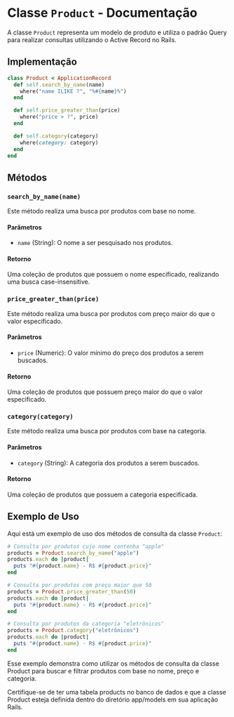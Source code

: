 # Classe `Product` - Documentação

A classe `Product` representa um modelo de produto e utiliza o padrão Query para realizar consultas utilizando o Active Record no Rails.

## Implementação

```ruby
class Product < ApplicationRecord
  def self.search_by_name(name)
    where("name ILIKE ?", "%#{name}%")
  end

  def self.price_greater_than(price)
    where("price > ?", price)
  end

  def self.category(category)
    where(category: category)
  end
end

```

## Métodos

### `search_by_name(name)`

Este método realiza uma busca por produtos com base no nome.

#### Parâmetros

- `name` (String): O nome a ser pesquisado nos produtos.

#### Retorno

Uma coleção de produtos que possuem o nome especificado, realizando uma busca case-insensitive.

### `price_greater_than(price)`

Este método realiza uma busca por produtos com preço maior do que o valor especificado.

#### Parâmetros

- `price` (Numeric): O valor mínimo do preço dos produtos a serem buscados.

#### Retorno

Uma coleção de produtos que possuem preço maior do que o valor especificado.

### `category(category)`

Este método realiza uma busca por produtos com base na categoria.

#### Parâmetros

- `category` (String): A categoria dos produtos a serem buscados.

#### Retorno

Uma coleção de produtos que possuem a categoria especificada.

## Exemplo de Uso

Aqui está um exemplo de uso dos métodos de consulta da classe `Product`:

```ruby
# Consulta por produtos cujo nome contenha "apple"
products = Product.search_by_name("apple")
products.each do |product|
  puts "#{product.name} - R$ #{product.price}"
end

# Consulta por produtos com preço maior que 50
products = Product.price_greater_than(50)
products.each do |product|
  puts "#{product.name} - R$ #{product.price}"
end

# Consulta por produtos da categoria "eletrônicos"
products = Product.category("eletrônicos")
products.each do |product|
  puts "#{product.name} - R$ #{product.price}"
end
```

Esse exemplo demonstra como utilizar os métodos de consulta da classe Product para buscar e filtrar produtos com base no nome, preço e categoria.

Certifique-se de ter uma tabela products no banco de dados e que a classe Product esteja definida dentro do diretório app/models em sua aplicação Rails.